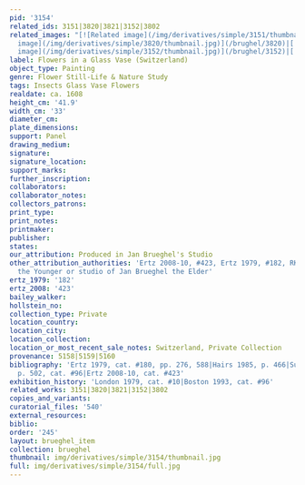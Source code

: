 ```yaml
---
pid: '3154'
related_ids: 3151|3820|3821|3152|3802
related_images: "[![Related image](/img/derivatives/simple/3151/thumbnail.jpg)](/brughel/3151)|[![Related
  image](/img/derivatives/simple/3820/thumbnail.jpg)](/brughel/3820)|[![Related image](/img/derivatives/simple/3821/thumbnail.jpg)](/brughel/3821)|[![Related
  image](/img/derivatives/simple/3152/thumbnail.jpg)](/brughel/3152)|[![Related image](/img/derivatives/simple/3802/thumbnail.jpg)](/brughel/3802)"
label: Flowers in a Glass Vase (Switzerland)
object_type: Painting
genre: Flower Still-Life & Nature Study
tags: Insects Glass Vase Flowers
realdate: ca. 1608
height_cm: '41.9'
width_cm: '33'
diameter_cm: 
plate_dimensions: 
support: Panel
drawing_medium: 
signature: 
signature_location: 
support_marks: 
further_inscription: 
collaborators: 
collaborator_notes: 
collectors_patrons: 
print_type: 
print_notes: 
printmaker: 
publisher: 
states: 
our_attribution: Produced in Jan Brueghel's Studio
other_attribution_authorities: 'Ertz 2008-10, #423, Ertz 1979, #182, RKD as Jan Brueghel
  the Younger or studio of Jan Brueghel the Elder'
ertz_1979: '182'
ertz_2008: '423'
bailey_walker: 
hollstein_no: 
collection_type: Private
location_country: 
location_city: 
location_collection: 
location_or_most_recent_sale_notes: Switzerland, Private Collection
provenance: 5158|5159|5160
bibliography: 'Ertz 1979, cat. #180, pp. 276, 588|Hairs 1985, p. 466|Sutton 1993,
  p. 502, cat. #96|Ertz 2008-10, cat. #423'
exhibition_history: 'London 1979, cat. #10|Boston 1993, cat. #96'
related_works: 3151|3820|3821|3152|3802
copies_and_variants: 
curatorial_files: '540'
external_resources: 
biblio: 
order: '245'
layout: brueghel_item
collection: brueghel
thumbnail: img/derivatives/simple/3154/thumbnail.jpg
full: img/derivatives/simple/3154/full.jpg
---
```

